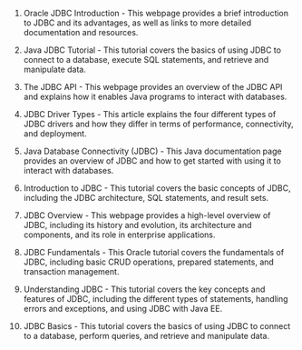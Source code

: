 

1. Oracle JDBC Introduction - This webpage provides a brief introduction to JDBC and its advantages, as well as links to more detailed documentation and resources.

2. Java JDBC Tutorial - This tutorial covers the basics of using JDBC to connect to a database, execute SQL statements, and retrieve and manipulate data.

3. The JDBC API - This webpage provides an overview of the JDBC API and explains how it enables Java programs to interact with databases.

4. JDBC Driver Types - This article explains the four different types of JDBC drivers and how they differ in terms of performance, connectivity, and deployment.

5. Java Database Connectivity (JDBC) - This Java documentation page provides an overview of JDBC and how to get started with using it to interact with databases.

6. Introduction to JDBC - This tutorial covers the basic concepts of JDBC, including the JDBC architecture, SQL statements, and result sets.

7. JDBC Overview - This webpage provides a high-level overview of JDBC, including its history and evolution, its architecture and components, and its role in enterprise applications.

8. JDBC Fundamentals - This Oracle tutorial covers the fundamentals of JDBC, including basic CRUD operations, prepared statements, and transaction management.

9. Understanding JDBC - This tutorial covers the key concepts and features of JDBC, including the different types of statements, handling errors and exceptions, and using JDBC with Java EE.

10. JDBC Basics - This tutorial covers the basics of using JDBC to connect to a database, perform queries, and retrieve and manipulate data.